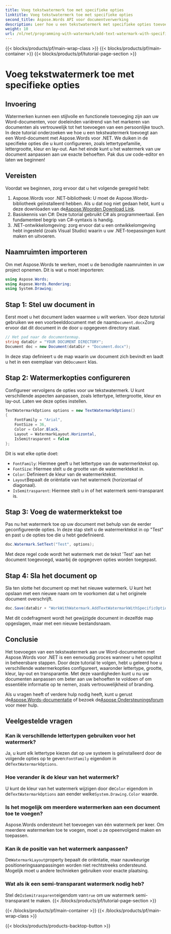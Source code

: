 ```yaml
---
title: Voeg tekstwatermerk toe met specifieke opties
linktitle: Voeg tekstwatermerk toe met specifieke opties
second_title: Aspose.Words API voor documentverwerking
description: Leer hoe u een tekstwatermerk met specifieke opties toevoegt aan uw Word-documenten met Aspose.Words voor .NET. Pas eenvoudig het lettertype, de grootte, de kleur en de lay-out aan.
weight: 10
url: /nl/net/programming-with-watermark/add-text-watermark-with-specific-options/
---
```


{{< blocks/products/pf/main-wrap-class >}}
{{< blocks/products/pf/main-container >}}
{{< blocks/products/pf/tutorial-page-section >}}

# Voeg tekstwatermerk toe met specifieke opties

## Invoering

Watermerken kunnen een stijlvolle en functionele toevoeging zijn aan uw Word-documenten, voor doeleinden variërend van het markeren van documenten als vertrouwelijk tot het toevoegen van een persoonlijke touch. In deze tutorial onderzoeken we hoe u een tekstwatermerk toevoegt aan een Word-document met Aspose.Words voor .NET. We duiken in de specifieke opties die u kunt configureren, zoals lettertypefamilie, lettergrootte, kleur en lay-out. Aan het einde kunt u het watermerk van uw document aanpassen aan uw exacte behoeften. Pak dus uw code-editor en laten we beginnen!

## Vereisten

Voordat we beginnen, zorg ervoor dat u het volgende geregeld hebt:

1.  Aspose.Words voor .NET-bibliotheek: U moet de Aspose.Words-bibliotheek geïnstalleerd hebben. Als u dat nog niet gedaan hebt, kunt u deze downloaden van de[Aspose.Woorden Download Link](https://releases.aspose.com/words/net/).
2. Basiskennis van C#: Deze tutorial gebruikt C# als programmeertaal. Een fundamenteel begrip van C#-syntaxis is handig.
3. .NET-ontwikkelomgeving: zorg ervoor dat u een ontwikkelomgeving hebt ingesteld (zoals Visual Studio) waarin u uw .NET-toepassingen kunt maken en uitvoeren.

## Naamruimten importeren

Om met Aspose.Words te werken, moet u de benodigde naamruimten in uw project opnemen. Dit is wat u moet importeren:

```csharp
using Aspose.Words;
using Aspose.Words.Rendering;
using System.Drawing;
```

## Stap 1: Stel uw document in

 Eerst moet u het document laden waarmee u wilt werken. Voor deze tutorial gebruiken we een voorbeelddocument met de naam`Document.docx`Zorg ervoor dat dit document in de door u opgegeven directory staat.

```csharp
// Het pad naar de documentenmap.
string dataDir = "YOUR DOCUMENT DIRECTORY";
Document doc = new Document(dataDir + "Document.docx");
```

 In deze stap definieert u de map waarin uw document zich bevindt en laadt u het in een exemplaar van de`Document` klas.

## Stap 2: Watermerkopties configureren

Configureer vervolgens de opties voor uw tekstwatermerk. U kunt verschillende aspecten aanpassen, zoals lettertype, lettergrootte, kleur en lay-out. Laten we deze opties instellen.

```csharp
TextWatermarkOptions options = new TextWatermarkOptions()
{
    FontFamily = "Arial",
    FontSize = 36,
    Color = Color.Black,
    Layout = WatermarkLayout.Horizontal,
    IsSemitrasparent = false
};
```

Dit is wat elke optie doet:
- `FontFamily`: Hiermee geeft u het lettertype van de watermerktekst op.
- `FontSize`: Hiermee stelt u de grootte van de watermerktekst in.
- `Color`: Definieert de kleur van de watermerktekst.
- `Layout`Bepaalt de oriëntatie van het watermerk (horizontaal of diagonaal).
- `IsSemitrasparent`: Hiermee stelt u in of het watermerk semi-transparant is.

## Stap 3: Voeg de watermerktekst toe

Pas nu het watermerk toe op uw document met behulp van de eerder geconfigureerde opties. In deze stap stelt u de watermerktekst in op "Test" en past u de opties toe die u hebt gedefinieerd.

```csharp
doc.Watermark.SetText("Test", options);
```

Met deze regel code wordt het watermerk met de tekst 'Test' aan het document toegevoegd, waarbij de opgegeven opties worden toegepast.

## Stap 4: Sla het document op

Sla ten slotte het document op met het nieuwe watermerk. U kunt het opslaan met een nieuwe naam om te voorkomen dat u het originele document overschrijft.

```csharp
doc.Save(dataDir + "WorkWithWatermark.AddTextWatermarkWithSpecificOptions.docx");
```

Met dit codefragment wordt het gewijzigde document in dezelfde map opgeslagen, maar met een nieuwe bestandsnaam.

## Conclusie

Het toevoegen van een tekstwatermerk aan uw Word-documenten met Aspose.Words voor .NET is een eenvoudig proces wanneer u het opsplitst in beheersbare stappen. Door deze tutorial te volgen, hebt u geleerd hoe u verschillende watermerkopties configureert, waaronder lettertype, grootte, kleur, lay-out en transparantie. Met deze vaardigheden kunt u nu uw documenten aanpassen om beter aan uw behoeften te voldoen of om essentiële informatie op te nemen, zoals vertrouwelijkheid of branding.

 Als u vragen heeft of verdere hulp nodig heeft, kunt u gerust de[Aspose.Words-documentatie](https://reference.aspose.com/words/net/) of bezoek de[Aspose Ondersteuningsforum](https://forum.aspose.com/c/words/8) voor meer hulp.

## Veelgestelde vragen

### Kan ik verschillende lettertypen gebruiken voor het watermerk?

 Ja, u kunt elk lettertype kiezen dat op uw systeem is geïnstalleerd door de volgende opties op te geven:`FontFamily` eigendom in de`TextWatermarkOptions`.

### Hoe verander ik de kleur van het watermerk?

 U kunt de kleur van het watermerk wijzigen door de`Color` eigendom in de`TextWatermarkOptions` aan eender welke`System.Drawing.Color` waarde.

### Is het mogelijk om meerdere watermerken aan een document toe te voegen?

Aspose.Words ondersteunt het toevoegen van één watermerk per keer. Om meerdere watermerken toe te voegen, moet u ze opeenvolgend maken en toepassen.

### Kan ik de positie van het watermerk aanpassen?

 De`WatermarkLayout`property bepaalt de oriëntatie, maar nauwkeurige positioneringsaanpassingen worden niet rechtstreeks ondersteund. Mogelijk moet u andere technieken gebruiken voor exacte plaatsing.

### Wat als ik een semi-transparant watermerk nodig heb?

 Stel de`IsSemitrasparent`eigendom van`true` om uw watermerk semi-transparant te maken.
{{< /blocks/products/pf/tutorial-page-section >}}

{{< /blocks/products/pf/main-container >}}
{{< /blocks/products/pf/main-wrap-class >}}

{{< blocks/products/products-backtop-button >}}
